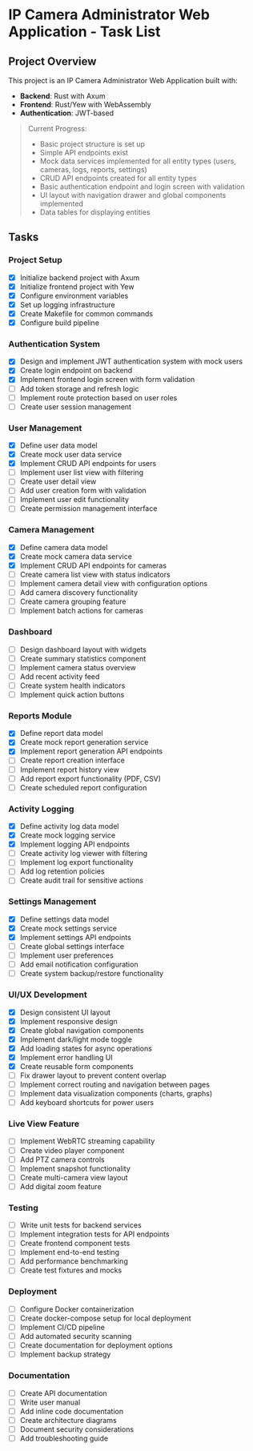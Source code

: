 # IP Camera Administrator Web Application - Task List

## Project Overview

This project is an IP Camera Administrator Web Application built with:
- **Backend**: Rust with Axum
- **Frontend**: Rust/Yew with WebAssembly
- **Authentication**: JWT-based

> Current Progress: 
> - Basic project structure is set up
> - Simple API endpoints exist
> - Mock data services implemented for all entity types (users, cameras, logs, reports, settings)
> - CRUD API endpoints created for all entity types
> - Basic authentication endpoint and login screen with validation
> - UI layout with navigation drawer and global components implemented
> - Data tables for displaying entities

## Tasks

### Project Setup
- [x] Initialize backend project with Axum
- [x] Initialize frontend project with Yew
- [x] Configure environment variables 
- [x] Set up logging infrastructure
- [x] Create Makefile for common commands
- [x] Configure build pipeline

### Authentication System
- [x] Design and implement JWT authentication system with mock users
- [x] Create login endpoint on backend
- [x] Implement frontend login screen with form validation
- [ ] Add token storage and refresh logic
- [ ] Implement route protection based on user roles
- [ ] Create user session management

### User Management
- [x] Define user data model
- [x] Create mock user data service
- [x] Implement CRUD API endpoints for users
- [ ] Implement user list view with filtering
- [ ] Create user detail view
- [ ] Add user creation form with validation
- [ ] Implement user edit functionality
- [ ] Create permission management interface

### Camera Management
- [x] Define camera data model
- [x] Create mock camera data service
- [x] Implement CRUD API endpoints for cameras
- [ ] Create camera list view with status indicators
- [ ] Implement camera detail view with configuration options
- [ ] Add camera discovery functionality
- [ ] Create camera grouping feature
- [ ] Implement batch actions for cameras

### Dashboard
- [ ] Design dashboard layout with widgets
- [ ] Create summary statistics component
- [ ] Implement camera status overview
- [ ] Add recent activity feed
- [ ] Create system health indicators
- [ ] Implement quick action buttons

### Reports Module
- [x] Define report data model
- [x] Create mock report generation service
- [x] Implement report generation API endpoints
- [ ] Create report creation interface
- [ ] Implement report history view
- [ ] Add report export functionality (PDF, CSV)
- [ ] Create scheduled report configuration

### Activity Logging
- [x] Define activity log data model
- [x] Create mock logging service
- [x] Implement logging API endpoints
- [ ] Create activity log viewer with filtering
- [ ] Implement log export functionality
- [ ] Add log retention policies
- [ ] Create audit trail for sensitive actions

### Settings Management
- [x] Define settings data model
- [x] Create mock settings service
- [x] Implement settings API endpoints
- [ ] Create global settings interface
- [ ] Implement user preferences
- [ ] Add email notification configuration
- [ ] Create system backup/restore functionality

### UI/UX Development
- [x] Design consistent UI layout
- [x] Implement responsive design
- [x] Create global navigation components
- [x] Implement dark/light mode toggle
- [x] Add loading states for async operations
- [x] Implement error handling UI
- [x] Create reusable form components
- [ ] Fix drawer layout to prevent content overlap
- [ ] Implement correct routing and navigation between pages
- [ ] Implement data visualization components (charts, graphs)
- [ ] Add keyboard shortcuts for power users

### Live View Feature
- [ ] Implement WebRTC streaming capability
- [ ] Create video player component
- [ ] Add PTZ camera controls
- [ ] Implement snapshot functionality
- [ ] Create multi-camera view layout
- [ ] Add digital zoom feature

### Testing
- [ ] Write unit tests for backend services
- [ ] Implement integration tests for API endpoints
- [ ] Create frontend component tests
- [ ] Implement end-to-end testing
- [ ] Add performance benchmarking
- [ ] Create test fixtures and mocks

### Deployment
- [ ] Configure Docker containerization
- [ ] Create docker-compose setup for local deployment
- [ ] Implement CI/CD pipeline
- [ ] Add automated security scanning
- [ ] Create documentation for deployment options
- [ ] Implement backup strategy

### Documentation
- [ ] Create API documentation
- [ ] Write user manual
- [ ] Add inline code documentation
- [ ] Create architecture diagrams
- [ ] Document security considerations
- [ ] Add troubleshooting guide
